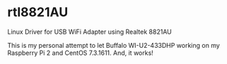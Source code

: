 # rtl8821AU

Linux Driver for USB WiFi Adapter using Realtek 8821AU

This is my personal attempt to let Buffalo WI-U2-433DHP working on my Raspberry Pi 2 and CentOS 7.3.1611. And, it works!
